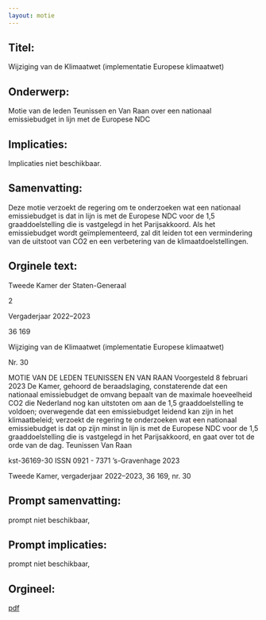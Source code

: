 ```yaml
---
layout: motie
---
```

## Titel:
Wijziging van de Klimaatwet (implementatie Europese klimaatwet)
## Onderwerp:
Motie van de leden Teunissen en Van Raan over een nationaal emissiebudget in lijn met de Europese NDC
## Implicaties:
Implicaties niet beschikbaar.
## Samenvatting:

Deze motie verzoekt de regering om te onderzoeken wat een nationaal emissiebudget is dat in lijn is met de Europese NDC voor de 1,5 graaddoelstelling die is vastgelegd in het Parijsakkoord. Als het emissiebudget wordt geïmplementeerd, zal dit leiden tot een vermindering van de uitstoot van CO2 en een verbetering van de klimaatdoelstellingen.
## Orginele text:


Tweede Kamer der Staten-Generaal

2

Vergaderjaar 2022–2023

36 169

Wijziging van de Klimaatwet (implementatie
Europese klimaatwet)

Nr. 30

MOTIE VAN DE LEDEN TEUNISSEN EN VAN RAAN
Voorgesteld 8 februari 2023
De Kamer,
gehoord de beraadslaging,
constaterende dat een nationaal emissiebudget de omvang bepaalt van
de maximale hoeveelheid CO2 die Nederland nog kan uitstoten om aan de
1,5 graaddoelstelling te voldoen;
overwegende dat een emissiebudget leidend kan zijn in het klimaatbeleid;
verzoekt de regering te onderzoeken wat een nationaal emissiebudget is
dat op zijn minst in lijn is met de Europese NDC voor de 1,5 graaddoelstelling die is vastgelegd in het Parijsakkoord,
en gaat over tot de orde van de dag.
Teunissen
Van Raan

kst-36169-30
ISSN 0921 - 7371
’s-Gravenhage 2023

Tweede Kamer, vergaderjaar 2022–2023, 36 169, nr. 30


## Prompt samenvatting:
prompt niet beschikbaar,

## Prompt implicaties:
prompt niet beschikbaar,
## Orgineel:
[pdf](https://gegevensmagazijn.tweedekamer.nl/OData/v4/2.0/Document(56febb48-0087-48a1-aa83-dcb1bb05a5df)/resource)
